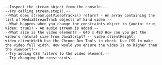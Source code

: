
    --Inspect the stream object from the console.--
    --Try calling stream.stop().--
    --What does stream.getVideoTracks() return? - An array containing the list of MediaStreamTrack objects of kind video.--
    --What happens when you change the constraints object to {audio: true, video: true}? - An audio stream is added.--
    --What size is the video element? - 640 x 480 How can you get the video's natural size from JavaScript? -- video.clientHeight; video.clientWidth Use the Chrome Dev Tools to check. Use CSS to make the video full width. How would you ensure the video is no higher than the viewport?--
    --Try adding CSS filters to the video element.--
    --Try changing the constraints.--
